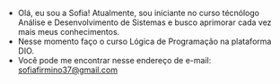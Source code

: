 -  Olá, eu sou a Sofia! Atualmente, sou iniciante no curso técnólogo Análise e Desenvolvimento de Sistemas e busco aprimorar cada vez mais meus conhecimentos.
-  Nesse momento faço o curso Lógica de Programação na plataforma DIO.
-  Você pode me encontrar nesse endereço de e-mail: sofiafirmino37@gmail.com
<!---
sofiaFdMoraes/sofiaFdMoraes is a ✨ special ✨ repository because its `README.md` (this file) appears on your GitHub profile.
You can click the Preview link to take a look at your changes.
--->
